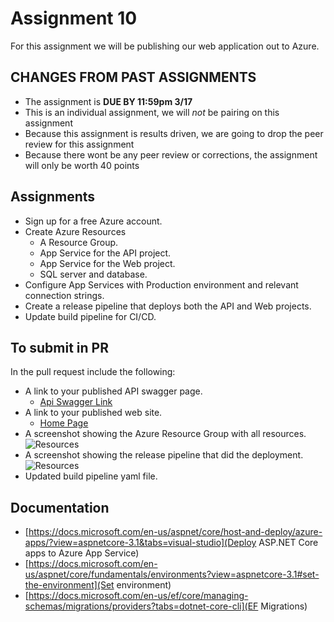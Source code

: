# Assignment **10**

For this assignment we will be publishing our web application out to Azure.

## CHANGES FROM PAST ASSIGNMENTS
- The assignment is **DUE BY 11:59pm 3/17**
- This is an individual assignment, we will *not* be pairing on this assignment
- Because this assignment is results driven, we are going to drop the peer review for this assignment
- Because there wont be any peer review or corrections, the assignment will only be worth 40 points

## Assignments
- Sign up for a free Azure account.
- Create Azure Resources
  - A Resource Group.
  - App Service for the API project.
  - App Service for the Web project.
  - SQL server and database.
- Configure App Services with Production environment and relevant connection strings.
- Create a release pipeline that deploys both the API and Web projects.
- Update build pipeline for CI/CD.

## To submit in PR
In the pull request include the following:
- A link to your published API swagger page.
  - [Api Swagger Link](https://cscd379jrossapi.azurewebsites.net/swagger/index.html)
- A link to your published web site.
  - [Home Page](https://cscd379jross.azurewebsites.net/)
- A screenshot showing the Azure Resource Group with all resources.
![Resources](https://github.com/kenny2892/EWU-CSCD379-2020-Winter/blob/Assignment10/SecretSanta/AzureResources.png?raw=true)
- A screenshot showing the release pipeline that did the deployment.
![Resources](https://github.com/kenny2892/EWU-CSCD379-2020-Winter/blob/Assignment10/SecretSanta/PiplineRelease.png?raw=true)
- Updated build pipeline yaml file.

## Documentation 
- [https://docs.microsoft.com/en-us/aspnet/core/host-and-deploy/azure-apps/?view=aspnetcore-3.1&tabs=visual-studio](Deploy ASP.NET Core apps to Azure App Service)
- [https://docs.microsoft.com/en-us/aspnet/core/fundamentals/environments?view=aspnetcore-3.1#set-the-environment](Set environment)
- [https://docs.microsoft.com/en-us/ef/core/managing-schemas/migrations/providers?tabs=dotnet-core-cli](EF Migrations)
